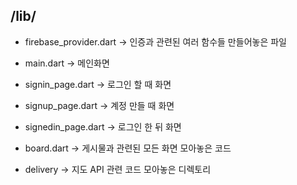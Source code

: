 ## /lib/

- firebase_provider.dart -> 인증과 관련된 여러 함수들 만들어놓은 파일
- main.dart -> 메인화면
- signin_page.dart -> 로그인 할 때 화면
- signup_page.dart -> 계정 만들 때 화면
- signedin_page.dart -> 로그인 한 뒤 화면
- board.dart -> 게시물과 관련된 모든 화면 모아놓은 코드
  
- delivery -> 지도 API 관련 코드 모아놓은 디렉토리
